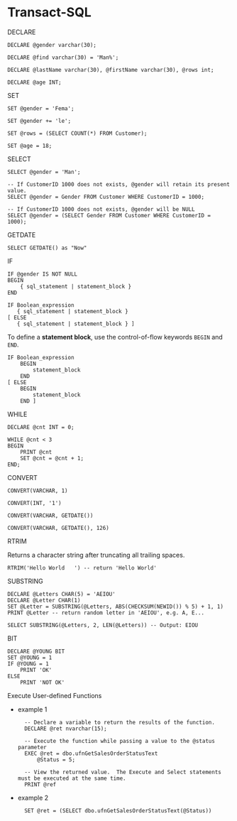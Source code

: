 # Transact-SQL

DECLARE

    DECLARE @gender varchar(30);   
    
    DECLARE @find varchar(30) = 'Man%';
    
    DECLARE @lastName varchar(30), @firstName varchar(30), @rows int;

    DECLARE @age INT;
    
SET

	SET @gender = 'Fema';
	
	SET @gender += 'le';
	
	SET @rows = (SELECT COUNT(*) FROM Customer);  

    SET @age = 18;
	
SELECT

    SELECT @gender = 'Man';
    
    -- If CustomerID 1000 does not exists, @gender will retain its present value.
    SELECT @gender = Gender FROM Customer WHERE CustomerID = 1000;
    
    -- If CustomerID 1000 does not exists, @gender will be NULL
    SELECT @gender = (SELECT Gender FROM Customer WHERE CustomerID = 1000);


GETDATE

    SELECT GETDATE() as "Now"

IF 

    IF @gender IS NOT NULL
    BEGIN
        { sql_statement | statement_block }
    END

    IF Boolean_expression   
       { sql_statement | statement_block }   
    [ ELSE   
       { sql_statement | statement_block } ]   

To define a **statement block**, use the control-of-flow keywords `BEGIN` and `END`.

    IF Boolean_expression   
        BEGIN
            statement_block
        END            
    [ ELSE   
        BEGIN
            statement_block
        END ]


WHILE

    DECLARE @cnt INT = 0;

    WHILE @cnt < 3
    BEGIN
        PRINT @cnt
        SET @cnt = @cnt + 1;
    END;

CONVERT

    CONVERT(VARCHAR, 1)

    CONVERT(INT, '1')

    CONVERT(VARCHAR, GETDATE())

    CONVERT(VARCHAR, GETDATE(), 126)

RTRIM 

Returns a character string after truncating all trailing spaces.

    RTRIM('Hello World   ') -- return 'Hello World'

SUBSTRING

    DECLARE @Letters CHAR(5) = 'AEIOU'
    DECLARE @Letter CHAR(1)
    SET @Letter = SUBSTRING(@Letters, ABS(CHECKSUM(NEWID()) % 5) + 1, 1)
    PRINT @Letter -- return random letter in 'AEIOU', e.g. A, E...

    SELECT SUBSTRING(@Letters, 2, LEN(@Letters)) -- Output: EIOU

BIT

    DECLARE @YOUNG BIT
    SET @YOUNG = 1
    IF @YOUNG = 1
        PRINT 'OK'
    ELSE
        PRINT 'NOT OK'
		
Execute User-defined Functions

* example 1


        -- Declare a variable to return the results of the function. 
        DECLARE @ret nvarchar(15);   

        -- Execute the function while passing a value to the @status parameter
        EXEC @ret = dbo.ufnGetSalesOrderStatusText 
            @Status = 5; 

        -- View the returned value.  The Execute and Select statements must be executed at the same time.  
        PRINT @ref


* example 2

        SET @ret = (SELECT dbo.ufnGetSalesOrderStatusText(@Status))

